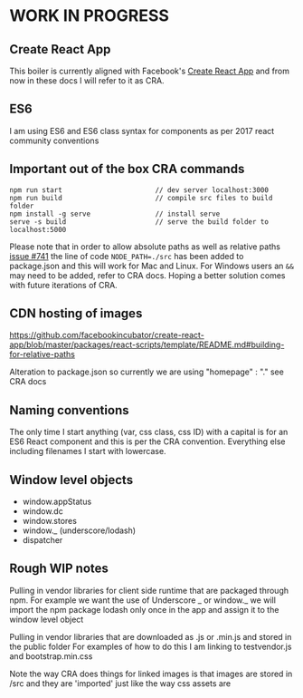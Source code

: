 # WORK IN PROGRESS



## Create React App
This boiler is currently aligned with Facebook's [Create React App](https://github.com/facebookincubator/create-react-app) and from now in these docs I will refer to it as CRA. 

## ES6
I am using ES6 and ES6 class syntax for components as per 2017 react community conventions 


## Important out of the box CRA commands

    npm run start                       // dev server localhost:3000
    npm run build                       // compile src files to build folder
    npm install -g serve                // install serve
    serve -s build                      // serve the build folder to localhost:5000

Please note that in order to allow absolute paths as well as relative paths [issue #741](https://github.com/facebookincubator/create-react-app/issues/741) the line of code `NODE_PATH=./src` has been added to package.json and this will work for Mac and Linux. For Windows users an `&&` may need to be added, refer to CRA docs. Hoping a better solution comes with future iterations of CRA.


## CDN hosting of images
https://github.com/facebookincubator/create-react-app/blob/master/packages/react-scripts/template/README.md#building-for-relative-paths

Alteration to package.json so currently we are using "homepage" : "." see CRA docs

## Naming conventions
The only time I start anything (var, css class, css ID) with a capital is for an ES6 React component and this is per the CRA convention. Everything else including filenames I start with lowercase.

## Window level objects

- window.appStatus
- window.dc
- window.stores
- window._ (underscore/lodash)
- dispatcher


## Rough WIP notes
Pulling in vendor libraries for client side runtime that are packaged through npm. For example we want the use of Underscore _ or window._ we will import the npm package lodash only once in the app and assign it to the window level object

Pulling in vendor libraries that are downloaded as .js or .min.js and stored in the public folder
For examples of how to do this I am linking to testvendor.js and bootstrap.min.css

Note the way CRA does things for linked images is that images are stored in /src and they are 'imported' just like the way css assets are

